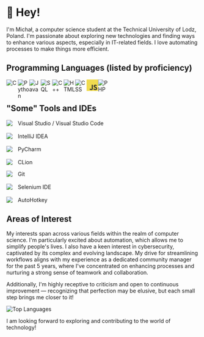 # 👋 Hey!

I'm Michał, a computer science student at the Technical University of Lodz, Poland. I'm passionate about exploring new technologies and finding ways to enhance various aspects, especially in IT-related fields. I love automating processes to make things more efficient.

## Programming Languages (listed by proficiency)
<img align="left" width="30px" src="https://upload.wikimedia.org/wikipedia/commons/d/d8/C_Language_Logo.svg" alt="C">
<img align="left" width="30px" src="https://upload.wikimedia.org/wikipedia/commons/c/c3/Python-logo-notext.svg" alt="Python">
<img align="left" width="30px" src="https://upload.wikimedia.org/wikipedia/en/thumb/3/30/Java_programming_language_logo.svg/1200px-Java_programming_language_logo.svg.png" alt="Java">
<img align="left" width="30px" src="https://icon-library.com/images/sql-icon/sql-icon-8.jpg" alt="SQL">
<img align="left" width="30px" src="https://upload.wikimedia.org/wikipedia/commons/thumb/1/18/ISO_C%2B%2B_Logo.svg/1200px-ISO_C%2B%2B_Logo.svg.png" alt="C++">
<img align="left" width="30px" src="https://upload.wikimedia.org/wikipedia/commons/6/61/HTML5_logo_and_wordmark.svg" alt="HTML">
<img align="left" width="30px" src="https://upload.wikimedia.org/wikipedia/commons/thumb/d/d5/CSS3_logo_and_wordmark.svg/1200px-CSS3_logo_and_wordmark.svg.png" alt="CSS">
<img align="left" width="30px" src="https://raw.githubusercontent.com/github/explore/80688e429a7d4ef2fca1e82350fe8e3517d3494d/topics/javascript/javascript.png" alt="JavaScript">
<img align="left" width="30px" src="https://upload.wikimedia.org/wikipedia/commons/2/27/PHP-logo.svg" alt="PHP">
<br><br>

## "Some" Tools and IDEs
<img align="left" width="30px" src="https://upload.wikimedia.org/wikipedia/commons/thumb/5/59/Visual_Studio_Icon_2019.svg/1200px-Visual_Studio_Icon_2019.svg.png"> Visual Studio / Visual Studio Code<br><br>
<img align="left" width="30px" src="https://upload.wikimedia.org/wikipedia/commons/9/9c/IntelliJ_IDEA_Icon.svg"> IntelliJ IDEA<br><br>
<img align="left" width="30px" src="https://raw.githubusercontent.com/JetBrains/logos/master/pycharm/pycharm.svg"> PyCharm<br><br>
<img align="left" width="30px" src="https://upload.wikimedia.org/wikipedia/commons/6/62/Clion.svg"> CLion<br><be>

<img align="left" width="30px" src="https://i1.wp.com/kosiorowski.net/wp-content/uploads/2014/01/git-logo-cc-by-300x300.png?fit=300%2C300&ssl=1"> Git<br><br>
<img align="left" width="30px" src="https://www.selenium.dev/selenium-ide/img/selenium-ide128.png"> Selenium IDE<br><br>
<img align="left" width="30px" src="https://www.autohotkey.com/static/ahk_logo_no_text.svg"> AutoHotkey
<br>

## Areas of Interest

My interests span across various fields within the realm of computer science. I'm particularly excited about automation, which allows me to simplify people's lives. I also have a keen interest in cybersecurity, captivated by its complex and evolving landscape. My drive for streamlining workflows aligns with my experience as a dedicated community manager for the past 5 years, where I've concentrated on enhancing processes and nurturing a strong sense of teamwork and collaboration.

Additionally, I'm highly receptive to criticism and open to continuous improvement — recognizing that perfection may be elusive, but each small step brings me closer to it!

![Top Languages](https://github-readme-stats.vercel.app/api/top-langs/?username=Zabraniak&layout=compact&theme=dark)

I am looking forward to exploring and contributing to the world of technology!
